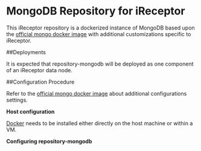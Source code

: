 MongoDB Repository for iReceptor
================================

This iReceptor repository is a dockerized instance of MongoDB based
upon the [official mongo docker
image](https://hub.docker.com/_/mongo/) with additional customizations
specific to iReceptor.

##Deployments

It is expected that repository-mongodb will be deployed	as one
component of an iReceptor data node.

##Configuration Procedure

Refer to the [official mongo docker
image](https://hub.docker.com/_/mongo/) about additional
configurations settings.

**Host configuration**

[Docker](https://www.docker.com) needs to be installed either directly on the host machine or within a VM.

**Configuring repository-mongodb**

